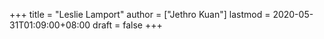+++
title = "Leslie Lamport"
author = ["Jethro Kuan"]
lastmod = 2020-05-31T01:09:00+08:00
draft = false
+++
